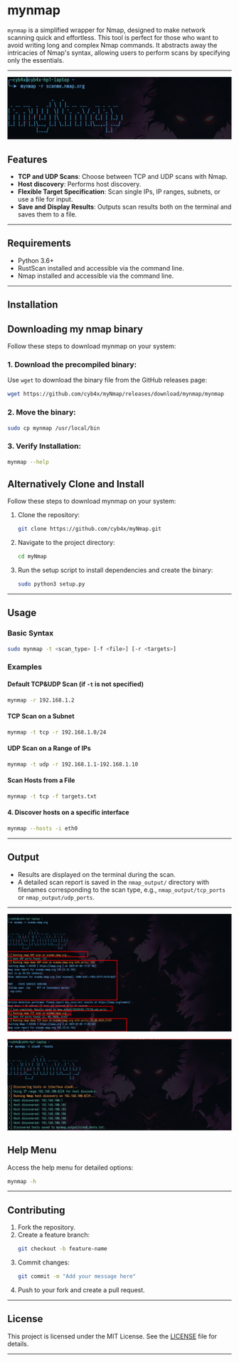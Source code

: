# mynmap

`mynmap` is a simplified wrapper for Nmap, designed to make network scanning quick and effortless. This tool is perfect for those who want to avoid writing long and complex Nmap commands. It abstracts away the intricacies of Nmap's syntax, allowing users to perform scans by specifying only the essentials.

---
![banner](./1.png "banner")

## Features

- **TCP and UDP Scans**: Choose between TCP and UDP scans with Nmap.
- **Host discovery**: Performs host discovery.
- **Flexible Target Specification**: Scan single IPs, IP ranges, subnets, or use a file for input.
- **Save and Display Results**: Outputs scan results both on the terminal and saves them to a file.

---

## Requirements

- Python 3.6+
- RustScan installed and accessible via the command line.
- Nmap installed and accessible via the command line.

---

## Installation

## Downloading my nmap binary
Follow these steps to download mynmap on your system:

### 1. Download the precompiled binary:

Use `wget` to download the binary file from the GitHub releases page:

```bash
wget https://github.com/cyb4x/myNmap/releases/download/mynmap/mynmap
```

### 2. Move the binary:
```bash
sudo cp mynmap /usr/local/bin
```

### 3. Verify Installation:
```bash
mynmap --help
```

## Alternatively Clone and Install

Follow these steps to download mynmap on your system:

1. Clone the repository:
   ```bash
   git clone https://github.com/cyb4x/myNmap.git
   ```
2. Navigate to the project directory:
   ```bash
   cd myNmap
   ```
3. Run the setup script to install dependencies and create the binary:
   ```bash
   sudo python3 setup.py
   ```
---

## Usage

### Basic Syntax

```bash
sudo mynmap -t <scan_type> [-f <file>] [-r <targets>]
```

### Examples

#### Default TCP&UDP Scan (if `-t` is not specified)
```bash
mynmap -r 192.168.1.2
```

#### TCP Scan on a Subnet
```bash
mynmap -t tcp -r 192.168.1.0/24
```

#### UDP Scan on a Range of IPs
```bash
mynmap -t udp -r 192.168.1.1-192.168.1.10
```

#### Scan Hosts from a File
```bash
mynmap -t tcp -f targets.txt
```

#### 4. Discover hosts on a specific interface
```bash
mynmap --hosts -i eth0
```
---

## Output

- Results are displayed on the terminal during the scan.
- A detailed scan report is saved in the `nmap_output/` directory with filenames corresponding to the scan type, e.g., `nmap_output/tcp_ports` or `nmap_output/udp_ports`.

---

![banner](./2.png "banner")

![banner](./3.png "banner")

## Help Menu

Access the help menu for detailed options:
```bash
mynmap -h
```

---

## Contributing

1. Fork the repository.
2. Create a feature branch:
   ```bash
   git checkout -b feature-name
   ```
3. Commit changes:
   ```bash
   git commit -m "Add your message here"
   ```
4. Push to your fork and create a pull request.

---

## License

This project is licensed under the MIT License. See the [LICENSE](LICENSE) file for details.

---
